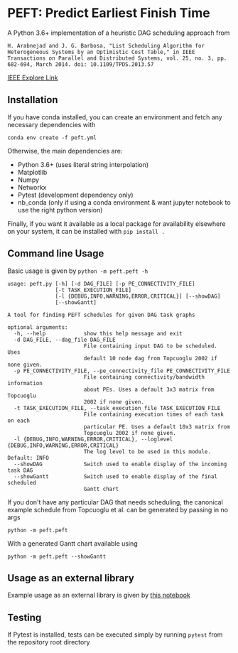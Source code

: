 # PEFT: Predict Earliest Finish Time

<!-- [![CircleCI](https://circleci.com/gh/mackncheesiest/peft.svg?style=svg)](https://circleci.com/gh/mackncheesiest/peft) -->

A Python 3.6+ implementation of a heuristic DAG scheduling approach from 

`H. Arabnejad and J. G. Barbosa, "List Scheduling Algorithm for Heterogeneous Systems by an Optimistic Cost Table," in IEEE Transactions on Parallel and Distributed Systems, vol. 25, no. 3, pp. 682-694, March 2014. doi: 10.1109/TPDS.2013.57`

[IEEE Explore Link](https://ieeexplore.ieee.org/document/6471969)

## Installation
If you have conda installed, you can create an environment and fetch any necessary dependencies with

`conda env create -f peft.yml`

Otherwise, the main dependencies are:
- Python 3.6+ (uses literal string interpolation)
- Matplotlib
- Numpy
- Networkx
- Pytest (development dependency only)
- nb_conda (only if using a conda environment & want jupyter notebook to use the right python version)

Finally, if you want it available as a local package for availability elsewhere on your system, it can be installed with `pip install .`

## Command line Usage
Basic usage is given by `python -m peft.peft -h`

```
usage: peft.py [-h] [-d DAG_FILE] [-p PE_CONNECTIVITY_FILE]                             
               [-t TASK_EXECUTION_FILE]                                                 
               [-l {DEBUG,INFO,WARNING,ERROR,CRITICAL}] [--showDAG]                     
               [--showGantt]                                                            
                                                                                        
A tool for finding PEFT schedules for given DAG task graphs                             
                                                                                        
optional arguments:                                                                     
  -h, --help            show this help message and exit                                 
  -d DAG_FILE, --dag_file DAG_FILE                                                      
                        File containing input DAG to be scheduled. Uses                 
                        default 10 node dag from Topcuoglu 2002 if none given.          
  -p PE_CONNECTIVITY_FILE, --pe_connectivity_file PE_CONNECTIVITY_FILE                  
                        File containing connectivity/bandwidth information              
                        about PEs. Uses a default 3x3 matrix from Topcuoglu             
                        2002 if none given.                                             
  -t TASK_EXECUTION_FILE, --task_execution_file TASK_EXECUTION_FILE                     
                        File containing execution times of each task on each            
                        particular PE. Uses a default 10x3 matrix from                  
                        Topcuoglu 2002 if none given.                                   
  -l {DEBUG,INFO,WARNING,ERROR,CRITICAL}, --loglevel {DEBUG,INFO,WARNING,ERROR,CRITICAL}
                        The log level to be used in this module. Default: INFO          
  --showDAG             Switch used to enable display of the incoming task DAG          
  --showGantt           Switch used to enable display of the final scheduled            
                        Gantt chart                                                     
```

If you don't have any particular DAG that needs scheduling, the canonical example schedule from Topcuoglu et al. can be generated by passing in no args

`python -m peft.peft`

With a generated Gantt chart available using

`python -m peft.peft --showGantt`

## Usage as an external library

Example usage as an external library is given by [this notebook](https://github.com/mackncheesiest/peft/blob/master/jupyter/PEFT_Example.ipynb)

## Testing
If Pytest is installed, tests can be executed simply by running `pytest` from the repository root directory
